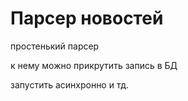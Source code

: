 # Парсер новостей

простенький парсер

к нему можно прикрутить запись в БД

запустить асинхронно и тд.

